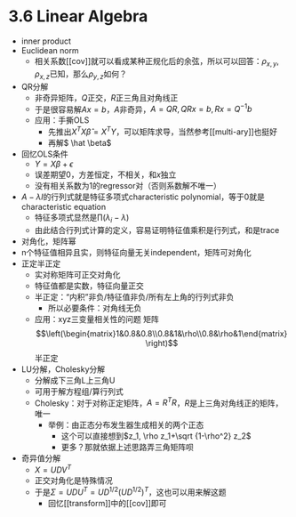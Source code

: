 # 3.6 Linear Algebra
- inner product
- Euclidean norm
  - 相关系数[[cov]]就可以看成某种正规化后的余弦，所以可以回答：$\rho_{x,y}, \rho_{x,z}$已知，那么$\rho_{y,z}$如何？
- QR分解
  - 非奇异矩阵，$Q$正交，$R$正三角且对角线正
  - 于是很容易解$Ax=b$，$A$非奇异，$A=QR, QRx=b,Rx=Q^{-1}b$
  - 应用：手撕OLS
    - 先推出$X^TX \hat \beta = X^TY$，可以矩阵求导，当然参考[[multi-ary]]也挺好
    - 再解$ \hat \beta$
- 回忆OLS条件
  - $Y=X\beta +\epsilon$
  - 误差期望0，方差恒定，不相关，和$x$独立
  - 没有相关系数为1的regressor对（否则系数解不唯一）
- $A-\lambda I$的行列式就是特征多项式characteristic polynomial，等于0就是characteristic equation
  - 特征多项式显然是$\prod (\lambda_i - \lambda)$
  - 由此结合行列式计算的定义，容易证明特征值乘积是行列式，和是trace
- 对角化，矩阵幂
- n个特征值相异且实，则特征向量无关independent，矩阵可对角化
- 正定半正定
  - 实对称矩阵可正交对角化
  - 特征值都是实数，特征向量正交
  - 半正定：“内积”非负/特征值非负/所有左上角的行列式非负
    - 所以必要条件：对角线无负
  - 应用：xyz三变量相关性的问题
矩阵
$$\left(\begin{matrix}1&0.8&0.8\\0.8&1&\rho\\0.8&\rho&1\end{matrix}\right)$$
半正定
- LU分解，Cholesky分解
  - 分解成下三角L上三角U
  - 可用于解方程组/算行列式
  - Cholesky：对于对称正定矩阵，$A=R^TR$，$R$是上三角对角线正的矩阵，唯一
    - 举例：由正态分布发生器生成相关的两个正态
      - 这个可以直接想到$z_1, \rho z_1+\sqrt {1-\rho^2} z_2$
      - 更多？那就依据上述思路弄三角矩阵呗
- 奇异值分解
  - $X=UDV^T$
  - 正交对角化是特殊情况
  - 于是$\Sigma  = UDU^T = UD^{1/2}(UD^{1/2})^T$，这也可以用来解这题
    - 回忆[[transform]]中的[[cov]]即可